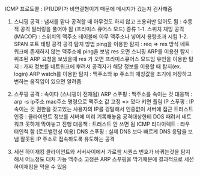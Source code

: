 ICMP 프로토콜 : IP(UDP)가 비연결형이기 때문에 메시지가 갔는지 검사해줌

1. 스니핑 공격 : 냄새를 맡다
   공격할 때 아무것도 하지 않고 조용히만 있어도 됨 : 수동적 공격
   필터링을 풀어야 됨 (프라미스 큐어스 모드)
   종류
   1-1. 스위치 재밍 공격 (MACOF) : 스위치의 맥주소 테이블에 아무 맥주소나 넣어서 용량초과 시킴
   1-2. SPAN 포트 태핑 공격
   공격 탐지 방법
   ping을 이용한 탐지 : req => res 방식 네트워크에 존재하지 않는 맥주소에 ping을 보냄 res 오면 스니핑
   ARP를 이용한 탐지 : 위조된 ARP 요청을 보냈을때 res 가 오면 프라미스큐어스 모드임
   유인을 이용한 탐지 : 가짜 정보를 네트워크에 뿌려서 공격자가 해당 정보를 이용할 때 탐지(ex. login)
   ARP watch를 이용한 탐지 : 맥주소와 ip 주소의 매칭값을 초기에 저장하고 변하는 움직임이 있으면 알려줌

2. 스푸핑 공격 : 속이다 (스니핑이 전재됨)
   ARP 스푸핑 : 맥주소를 속이는 것
   대응책 : arp -s ip주소 mac주소 명령으로 맥주소 값 고정 => 껐다 키면 풀림
   IP 스푸핑 : IP 속이는 것
   권한을 갖고있는 사용자의 IP를 강탈해서 인증없이 서버에 접근
   트러스트 인증 : 클라이언트 정보를 서버에 미리 기록해놓음
   공격대상한테 DOS 때려서 네트워크 못하게 막아놓고 진행
   대응책 : 트러스트 안 쓰면 됨
   ICMP 리다이렉트 : 라우터인척 함 (로드밸런싱 이용)
   DNS 스푸핑 : 실제 DNS 보다 빠르게 DNS 응답을 보냄 잘못된 IP 주소로 접속하도록 유도하는 공격

3. 세션 하이재킹
   클라이언트와 서버사이에서 가로챔
   시퀀스 번호가 바뀌는것을 탐지해서 어느정도 대처 가능
   맥주소 고정은 ARP 스푸핑을 막기때문에 결과적으로 세션 하이재킹을 막을 수 있음
